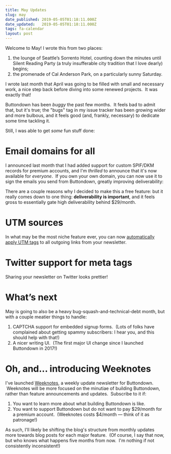 ```yaml
---
title: May Updates
slug: may
date_published: 2019-05-05T01:18:11.000Z
date_updated:   2019-05-05T01:18:11.000Z
tags: fa-calendar
layout: post
---
```


<p>Welcome to May! I wrote this from two places:</p><ol><li>the lounge of Seattle’s Sorrento Hotel, counting down the minutes until Silent Reading Party (a truly insufferable city tradition that I love dearly) begins;</li><li>the promenade of Cal Anderson Park, on a particularly sunny Saturday.</li></ol><p>I wrote last month that April was going to be filled with small and necessary work, a nice step back before diving into some renewed projects.  It was exactly that!</p><p>Buttondown has been <em>buggy</em> the past few months.  It feels bad to admit that, but it's true; the "bugs" tag in my issue tracker has been growing wider and more bulbous, and it feels good (and, frankly, necessary) to dedicate some time tackling it.</p><!--kg-card-begin: image--><figure class="kg-card kg-image-card"></figure><!--kg-card-end: image--><p>Still, I was able to get <em>some</em> fun stuff done:</p><h1 id="email-domains-for-all">Email domains for all</h1><p>I announced last month that I had added support for custom SPIF/DKM records for premium accounts, and I'm <em>thrilled</em> to announce that it's now available for <em>everyone</em>.  If you own your own domain, you can now use it to sign the emails you send from Buttondown, greatly improving deliverability:</p><!--kg-card-begin: image--><figure class="kg-card kg-image-card"></figure><!--kg-card-end: image--><p>There are a couple reasons why I decided to make this a free feature: but it really comes down to one thing: <strong>deliverability is important</strong>, and it feels gross to essentially gate high deliverability behind $29/month.</p><h1 id="utm-sources">UTM sources</h1><p>In what may be the most niche feature ever, you can now <a href="https://www.bluleadz.com/blog/what-are-utm-tags-and-how-to-use-them">automatically apply UTM tags</a> to all outgoing links from your newsletter.</p><h1 id="twitter-support-for-meta-tags">Twitter support for meta tags</h1><!--kg-card-begin: image--><figure class="kg-card kg-image-card"></figure><!--kg-card-end: image--><p>Sharing your newsletter on Twitter looks prettier!</p><h1 id="what-s-next">What’s next</h1><p>May is going to also be a heavy bug-squash-and-technical-debt month, but with a couple meatier things to handle:</p><ol><li>CAPTCHA support for embedded signup forms.  (Lots of folks have complained about getting spammy subscribers: I hear you, and this should help with that!)</li><li>A nicer writing UI.  (The first major UI change since I launched Buttondown in 2017!)</li></ol><h1 id="oh-and-introducing-weeknotes">Oh, and... introducing Weeknotes</h1><p>I've launched <a href="https://weeknotes.buttondown.email">Weeknotes</a>, a weekly update newsletter for Buttondown.  Weeknotes will be more focused on the minutiae of building Buttondown, rather than feature announcements and updates.  Subscribe to it if:</p><ol><li>You want to learn more about what building Buttondown is like.</li><li>You want to support Buttondown but do not want to pay $29/month for a premium account.  (Weeknotes costs $4/month — think of it as patronage!)</li></ol><p>As such, I'll likely be shifting the blog's structure from monthly updates more towards blog posts for each major feature.  (Of course, I say that now, but who knows what happens five months from now.  I'm nothing if not consistently inconsistent!)</p>

